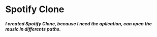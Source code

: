<html>
  <h1>Spotify Clone</h1>
  <h5>I created Spotify Clone, because I need the aplication, can open the music in differents paths.</h5>
 
</html>
